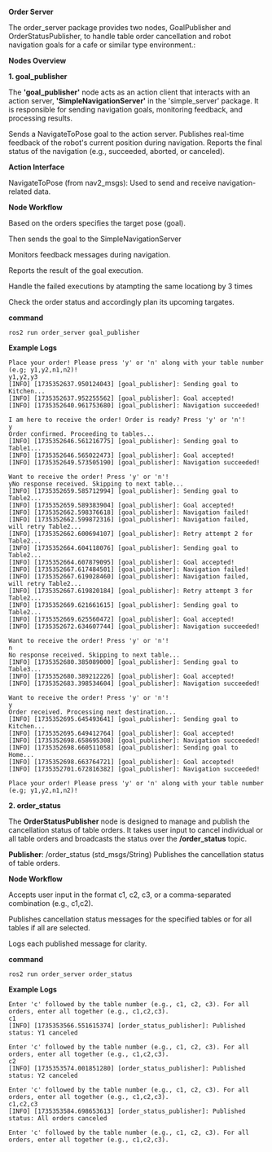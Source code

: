 **Order Server**

The order_server package provides two nodes, GoalPublisher and OrderStatusPublisher, to handle table order cancellation and robot navigation goals for a cafe or similar type environment.:

**Nodes Overview**

**1. goal_publisher**

The **'goal_publisher'** node acts as an action client that interacts with an action server,
**'SimpleNavigationServer'** in the 'simple_server' package.
It is responsible for sending navigation goals, monitoring feedback, and processing results.

Sends a NavigateToPose goal to the action server.
Publishes real-time feedback of the robot's current position during navigation.
Reports the final status of the navigation (e.g., succeeded, aborted, or canceled).

**Action Interface**

NavigateToPose (from nav2_msgs): Used to send and receive navigation-related data.

**Node Workflow**

Based on the orders specifies the target pose (goal).

Then sends the goal to the SimpleNavigationServer

Monitors feedback messages during navigation.

Reports the result of the goal execution.

Handle the failed executions by atampting the same locationg by 3 times

Check the order status and accordingly plan its upcoming targates.

**command**

    ros2 run order_server goal_publisher

**Example Logs**

    Place your order! Please press 'y' or 'n' along with your table number (e.g; y1,y2,n1,n2)!
    y1,y2,y3
    [INFO] [1735352637.950124043] [goal_publisher]: Sending goal to Kitchen...
    [INFO] [1735352637.952255562] [goal_publisher]: Goal accepted!
    [INFO] [1735352640.961753680] [goal_publisher]: Navigation succeeded!
    
    I am here to receive the order! Order is ready? Press 'y' or 'n'!
    y
    Order confirmed. Proceeding to tables...
    [INFO] [1735352646.561216775] [goal_publisher]: Sending goal to Table1...
    [INFO] [1735352646.565022473] [goal_publisher]: Goal accepted!
    [INFO] [1735352649.573505190] [goal_publisher]: Navigation succeeded!
    
    Want to receive the order! Press 'y' or 'n'!
    yNo response received. Skipping to next table...
    [INFO] [1735352659.585712994] [goal_publisher]: Sending goal to Table2...
    [INFO] [1735352659.589383904] [goal_publisher]: Goal accepted!
    [INFO] [1735352662.598376618] [goal_publisher]: Navigation failed!
    [INFO] [1735352662.599872316] [goal_publisher]: Navigation failed, will retry Table2...
    [INFO] [1735352662.600694107] [goal_publisher]: Retry attempt 2 for Table2...
    [INFO] [1735352664.604118076] [goal_publisher]: Sending goal to Table2...
    [INFO] [1735352664.607879095] [goal_publisher]: Goal accepted!
    [INFO] [1735352667.617484501] [goal_publisher]: Navigation failed!
    [INFO] [1735352667.619028460] [goal_publisher]: Navigation failed, will retry Table2...
    [INFO] [1735352667.619820184] [goal_publisher]: Retry attempt 3 for Table2...
    [INFO] [1735352669.621661615] [goal_publisher]: Sending goal to Table2...
    [INFO] [1735352669.625560472] [goal_publisher]: Goal accepted!
    [INFO] [1735352672.634607744] [goal_publisher]: Navigation succeeded!
    
    Want to receive the order! Press 'y' or 'n'!
    n
    No response received. Skipping to next table...
    [INFO] [1735352680.385089000] [goal_publisher]: Sending goal to Table3...
    [INFO] [1735352680.389212226] [goal_publisher]: Goal accepted!
    [INFO] [1735352683.398534604] [goal_publisher]: Navigation succeeded!
    
    Want to receive the order! Press 'y' or 'n'!
    y
    Order received. Processing next destination...
    [INFO] [1735352695.645493641] [goal_publisher]: Sending goal to Kitchen...
    [INFO] [1735352695.649412764] [goal_publisher]: Goal accepted!
    [INFO] [1735352698.658695308] [goal_publisher]: Navigation succeeded!
    [INFO] [1735352698.660511058] [goal_publisher]: Sending goal to Home...
    [INFO] [1735352698.663764721] [goal_publisher]: Goal accepted!
    [INFO] [1735352701.672816382] [goal_publisher]: Navigation succeeded!
    
    Place your order! Please press 'y' or 'n' along with your table number (e.g; y1,y2,n1,n2)!



**2. order_status**

The **OrderStatusPublisher** node is designed to manage and publish the cancellation status of table orders. It takes user input to cancel individual or all table orders and broadcasts the status over the **/order_status** topic.


**Publisher**: /order_status (std_msgs/String)
Publishes the cancellation status of table orders.

**Node Workflow**

Accepts user input in the format c1, c2, c3, or a comma-separated combination (e.g., c1,c2).

Publishes cancellation status messages for the specified tables or for all tables if all are selected.

Logs each published message for clarity.

**command**

    ros2 run order_server order_status

**Example Logs**

    Enter 'c' followed by the table number (e.g., c1, c2, c3). For all orders, enter all together (e.g., c1,c2,c3).
    c1
    [INFO] [1735353566.551615374] [order_status_publisher]: Published status: Y1 canceled

    Enter 'c' followed by the table number (e.g., c1, c2, c3). For all orders, enter all together (e.g., c1,c2,c3).
    c2
    [INFO] [1735353574.001851280] [order_status_publisher]: Published status: Y2 canceled
    
    Enter 'c' followed by the table number (e.g., c1, c2, c3). For all orders, enter all together (e.g., c1,c2,c3).
    c1,c2,c3
    [INFO] [1735353584.698653613] [order_status_publisher]: Published status: All orders canceled
    
    Enter 'c' followed by the table number (e.g., c1, c2, c3). For all orders, enter all together (e.g., c1,c2,c3).
